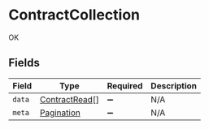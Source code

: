 # ContractCollection

OK


## Fields

| Field                                                 | Type                                                  | Required                                              | Description                                           |
| ----------------------------------------------------- | ----------------------------------------------------- | ----------------------------------------------------- | ----------------------------------------------------- |
| `data`                                                | [ContractRead](../../models/shared/contractread.md)[] | :heavy_minus_sign:                                    | N/A                                                   |
| `meta`                                                | [Pagination](../../models/shared/pagination.md)       | :heavy_minus_sign:                                    | N/A                                                   |